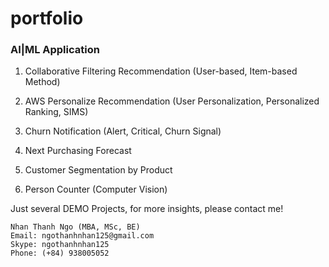 # portfolio

### AI|ML Application 

1. Collaborative Filtering Recommendation (User-based, Item-based Method)

2. AWS Personalize Recommendation (User Personalization, Personalized Ranking, SIMS)

3. Churn Notification (Alert, Critical, Churn Signal)

4. Next Purchasing Forecast

5. Customer Segmentation by Product

6. Person Counter (Computer Vision)

Just several DEMO Projects, for more insights, please contact me!

    Nhan Thanh Ngo (MBA, MSc, BE)
    Email: ngothanhnhan125@gmail.com
    Skype: ngothanhnhan125
    Phone: (+84) 938005052



